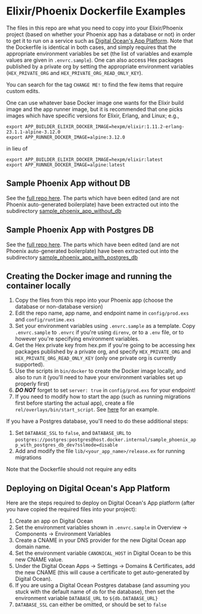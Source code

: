 # Elixir/Phoenix Dockerfile Examples

The files in this repo are what you need to copy into your Elixir/Phoenix project (based on whether your Phoenix app has 
a database or not) in order to get it to run on a service such as
[Digital Ocean's App Platform](https://www.digitalocean.com/products/app-platform/).  Note that the Dockerfile is identical
in both cases, and simply requires that the appropriate environment variables be set (the list of variables and example 
values are given in `.envrc.sample`). One can also access Hex packages published by a private org by setting the appropriate 
environment variables (`HEX_PRIVATE_ORG` and `HEX_PRIVATE_ORG_READ_ONLY_KEY`).

You can search for the tag `CHANGE ME!` to find the few items that require custom edits.

One can use whatever base Docker image one wants for the Elixir build image and the app runner image, but it is recommended that
one picks images which have specific versions for Elixir, Erlang, and Linux; e.g., 

    export APP_BUILDER_ELIXIR_DOCKER_IMAGE=hexpm/elixir:1.11.2-erlang-23.1.1-alpine-3.12.0
    export APP_RUNNER_DOCKER_IMAGE=alpine:3.12.0
    
in lieu of 

    export APP_BUILDER_ELIXIR_DOCKER_IMAGE=hexpm/elixir:latest
    export APP_RUNNER_DOCKER_IMAGE=alpine:latest


## Sample Phoenix App without DB

See the [full repo here](https://github.com/geometerio/sample_phoenix_app_without_db).  The parts which have been edited
(and are not Phoenix auto-generated boilerplate) have been extracted out into the 
subdirectory [sample_phoenix_app_without_db](sample_phoenix_app_without_db)


## Sample Phoenix App with Postgres DB

See the [full repo here](https://github.com/geometerio/sample_phoenix_app_with_postgres_db).  The parts which have been edited
(and are not Phoenix auto-generated boilerplate) have been extracted out into the 
subdirectory [sample_phoenix_app_with_postgres_db](sample_phoenix_app_with_postgres_db)


## Creating the Docker image and running the container locally

1) Copy the files from this repo into your Phoenix app (choose the database or non-database version)
1) Edit the repo name, app name, and endpoint name in `config/prod.exs` and `config/runtime.exs`
1) Set your environment variables using `.envrc.sample` as a template.  Copy `.envrc.sample` to `.envrc` if you're using
   `direnv`, or to a `.env` file, or to however you're specifying environment variables.
1)  Get the Hex private key from hex.pm if you're going to be accessing hex packages published by a private org, and 
    specify `HEX_PRIVATE_ORG` and `HEX_PRIVATE_ORG_READ_ONLY_KEY` (only one private org is currently supported).
1) Use the scripts in `bin/docker` to create the Docker image locally, and also to run it (you'll need to have your 
   environment variables set up properly first)
1) ***DO NOT*** forget to set `server: true` in `config/prod.exs` for your endpoint!
1) If you need to modify how to start the app (such as running migrations first before starting the actual app), create
   a file `rel/overlays/bin/start_script`.  See [here](https://github.com/geometerio/elixir-phoenix-dockerfile-examples/blob/main/sample_phoenix_app_with_postgres_db/rel/overlays/bin/start_script)
   for an example.

If you have a Postgres database, you'll need to do these additional steps:

1) Set `DATABASE_SSL` to `false`, and `DATABASE_URL` 
   to `postgres://postgres:postgres@host.docker.internal/sample_phoenix_app_with_postgres_db_dev?sslmode=disable`
1) Add and modify the file `lib/<your_app_name>/release.ex` for running migrations 

Note that the Dockerfile should not require any edits


## Deploying on Digital Ocean's App Platform

Here are the steps required to deploy on Digital Ocean's App platform (after you have copied the required files
into your project):

1) Create an app on Digital Ocean
1) Set the environment variables shown in `.envrc.sample` in Overview -> Components -> Environment Variables
1) Create a CNAME in your DNS provider for the new Digital Ocean app domain name.
1) Set the environment variable `CANONICAL_HOST` in Digital Ocean to be this new CNAME value.
1) Under the Digital Ocean Apps -> Settings -> Domains & Certificates, add the new CNAME (this will cause a certificate 
   to get auto-generated by Digital Ocean).
1) If you are using a Digital Ocean Postgres database (and assuming you stuck with the default name of `db` for the 
   database), then set the environment variable `DATABASE_URL` to `${db.DATABASE_URL}`
1) `DATABASE_SSL` can either be omitted, or should be set to `false`

